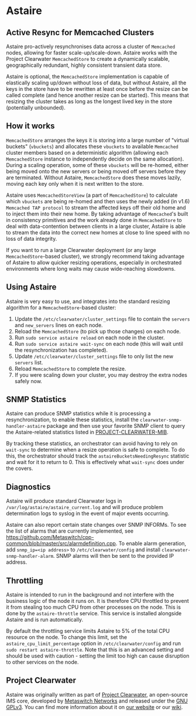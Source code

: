# Astaire

## Active Resync for Memcached Clusters

Astaire pro-actively resynchronises data across a cluster of `Memcached` nodes, allowing for faster scale-up/scale-down.  Astaire works with the Project Clearwater `MemcachedStore` to create a dynamically scalable, geographically redundant, highly consistent transient data store.

Astaire is optional, the `MemcachedStore` implementation is capable of elastically scaling up/down without loss of data, but without Astaire, all the keys in the store have to be rewritten at least once before the resize can be called complete (and hence another resize can be started).  This means that resizing the cluster takes as long as the longest lived key in the store (potentially unbounded).

## How it works

`MemcachedStore` arranges the keys it is storing into a large number of "virtual buckets" (`vbuckets`) and allocates these `vbuckets` to available `Memcached` cluster members based on a deterministic algorithm (allowing each `MemcachedStore` instance to independently decide on the same allocation).  During a scaling operation, some of these `vbuckets` will be re-homed, either being moved onto the new servers or being moved off servers before they are terminated.  Without Astaire, `MemcachedStore` does these moves lazily, moving each key only when it is next written to the store.

Astaire uses `MemcachedStoreView` (a part of `MemcachedStore`) to calculate which `vbuckets` are being re-homed and then uses the newly added (in v1.6) `Memcached TAP protocol` to stream the affected keys off their old home and to inject them into their new home.  By taking advantage of `Memcached`'s built in consistency primitives and the work already done in `MemcachedStore` to deal with data-contention between clients in a large cluster, Astaire is able to stream the data into the correct new homes at close to line speed with no loss of data integrity.

If you want to run a large Clearwater deployment (or any large `MemcachedStore`-based cluster), we strongly recommend taking advantage of Astaire to allow quicker resizing operations, especially in orchestrated environments where long waits may cause wide-reaching slowdowns.

## Using Astaire

Astaire is very easy to use, and integrates into the standard resizing algorithm for a `MemcachedStore`-based cluster:

1. Update the `/etc/clearwater/cluster_settings` file to contain the `servers` and `new_servers` lines on each node.
1. Reload the `MemcachedStore` (to pick up those changes) on each node.
1. Run `sudo service astaire reload` on each node in the cluster.
1. Run `sudo service astaire wait-sync` on each node (this will wait until the resynchronization has completed).
1. Update `/etc/clearwater/cluster_settings` file to only list the new `servers` list.
1. Reload `MemcachedStore` to complete the resize.
1. If you were scaling down your cluster, you may destroy the extra nodes safely now.

## SNMP Statistics

Astaire can produce SNMP statistics while it is processing a resynchronization, to enable these statistics, install the `clearwater-snmp-handler-astaire` package and then use your favorite SNMP client to query the Astaire-related statistics listed in [PROJECT-CLEARWATER-MIB](https://raw.githubusercontent.com/Metaswitch/clearwater-snmp-handlers/master/PROJECT-CLEARWATER-MIB).

By tracking these statistics, an orchestrator can avoid having to rely on `wait-sync` to determine when a resize operation is safe to complete.  To do this, the orchestrator should track the `astaireBucketsNeedingResync` statistic and wait for it to return to 0.  This is effectively what `wait-sync` does under the covers.

## Diagnostics

Astaire will produce standard Clearwater logs in `/var/log/astaire/astaire_current.log` and will produce problem determination logs to syslog in the event of major events occurring.

Astaire can also report certain state changes over SNMP INFORMs.  To see the list of alarms that are currently implemented, see <https://github.com/Metaswitch/cpp-common/blob/master/src/alarmdefinition.cpp>.  To enable alarm generation, add `snmp_ip=<ip address>` to `/etc/clearwater/config` and install `clearwater-snmp-handler-alarm`.  SNMP alarms will then be sent to the provided IP address.

## Throttling

Astaire is intended to run in the background and not interfere with the business logic of the node it runs on. It is therefore CPU throttled to prevent it from stealing too much CPU from other processes on the node. This is done by the `astaire-throttle` service. This service is installed alongside Astaire and is run automatically.

By default the throttling service limits Astaire to 5% of the total CPU resource on the node. To change this limit, set the `astaire_cpu_limit_percentage` option in `/etc/clearwater/config` and run `sudo restart astaire-throttle`. Note that this is an advanced setting and should be used with caution - setting the limit too high can cause disruption to other services on the node.

## Project Clearwater

Astaire was originally written as part of [Project Clearwater](http://www.projectclearwater.org), an open-source IMS core, developed by [Metaswitch Networks](http://www.metaswitch.com/) and released under the [GNU GPLv3](http://www.projectclearwater.org/download/license/). You can find more information about it on [our website](http://www.projectclearwater.org/) or our [wiki](http://clearwater.readthedocs.org/en/latest/).
